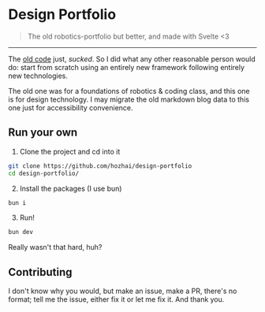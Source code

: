 # Design Portfolio

> The old robotics-portfolio but better, and made with Svelte <3

---

The [old code](https://github.com/hozhai/robotics-portfolio) just, _sucked_. So I did what any other reasonable person would do: start from scratch using an entirely new framework following entirely new technologies.

The old one was for a foundations of robotics & coding class, and this one is for design technology. I may migrate the old markdown blog data to this one just for accessibility convenience.

## Run your own

1. Clone the project and cd into it

```sh
git clone https://github.com/hozhai/design-portfolio
cd design-portfolio/
```

2. Install the packages (I use bun)

```sh
bun i
```

3. Run!

```sh
bun dev
```

Really wasn't that hard, huh?

## Contributing

I don't know why you would, but make an issue, make a PR, there's no format; tell me the issue, either fix it or let me fix it. And thank you.
